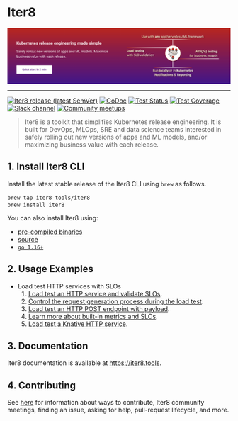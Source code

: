 # Iter8

<img alt="Iter8" src="images/iter8.png" align="center">

***

[![Iter8 release (latest SemVer)](https://img.shields.io/github/v/release/iter8-tools/iter8?sort=semver)](https://github.com/iter8-tools/iter8/releases)
[![GoDoc](https://img.shields.io/static/v1?label=godoc&message=reference&color=blue)](https://pkg.go.dev/github.com/iter8-tools/iter8)
[![Test Status](https://github.com/iter8-tools/iter8/workflows/tests/badge.svg)](https://github.com/iter8-tools/iter8/actions?query=workflow%3Atests)
[![Test Coverage](https://codecov.io/gh/iter8-tools/iter8/branch/master/graph/badge.svg)](https://codecov.io/gh/iter8-tools/iter8)
[![Slack channel](https://img.shields.io/badge/Slack-Join-purple)](https://join.slack.com/t/iter8-tools/shared_invite/zt-awl2se8i-L0pZCpuHntpPejxzLicbmw)
[![Community meetups](https://img.shields.io/badge/meet-Iter8%20community%20meetups-brightgreen)](https://iter8.tools/0.7/getting-started/help/#iter8-community-meetings)

> Iter8 is a toolkit that simplifies Kubernetes release engineering. It is built for DevOps, MLOps, SRE and data science teams interested in safely rolling out new versions of apps and ML models, and/or maximizing business value with each release.

## 1. Install Iter8 CLI
Install the latest stable release of the Iter8 CLI using `brew` as follows.

```shell
brew tap iter8-tools/iter8
brew install iter8
```

You can also install Iter8 using:
* [pre-compiled binaries](https://iter8.tools/latest/getting-started/install/)
* [source](https://iter8.tools/latest/getting-started/install/)
* [`go 1.16+`](https://iter8.tools/latest/getting-started/install/)

## 2. Usage Examples

* Load test HTTP services with SLOs
  1.  [Load test an HTTP service and validate SLOs](https://iter8.tools/0.8/getting-started/your-first-experiment/).
  2.  [Control the request generation process during the load test](https://iter8.tools/0.8/tutorials/load-test/requests/).
  3.  [Load test an HTTP POST endpoint with payload](https://iter8.tools/0.8/tutorials/load-test/payload/).
  4.  [Learn more about built-in metrics and SLOs](https://iter8.tools/0.8/tutorials/load-test/metricsandslos/).
  5.  [Load test a Knative HTTP service](https://iter8.tools/0.8/tutorials/load-test/community/knative/loadtest/).


## 3. Documentation
Iter8 documentation is available at https://iter8.tools.

## 4. Contributing
See [here](https://iter8.tools/0.8/contributing/) for information about ways to contribute, Iter8 community meetings, finding an issue, asking for help, pull-request lifecycle, and more.

